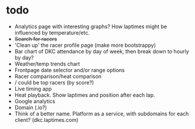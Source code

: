 todo
========

+ Analytics page with interesting graphs? How laptimes might be influenced by temperature/etc.
+ ~~Search for racers~~
+ 'Clean up' the racer profile page (make more bootstrappy)
+ Bar chart of DKC attendance by day of week, then break down to hourly by day?
+ Weather/temp trends chart
+ Frontpage date selector and/or range options
+ Racer comparison/heat comparison
+ / could be top racers (by score?)
+ Live timing app
+ Heat playback. Show laptimes and position after each lap.
+ Google analytics
+ Domain (.io?)
+ Think of a better name. Platform as a service, with subdomains for each client? (dkc.laptimes.com)
